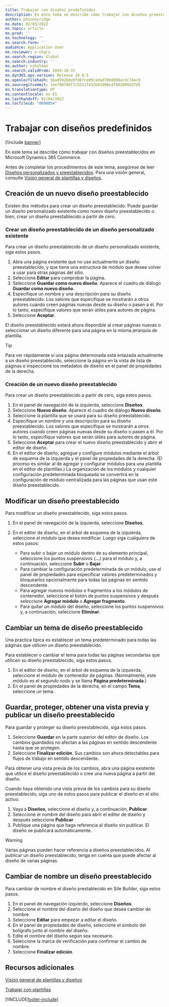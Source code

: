 ```yaml
---
title: Trabajar con diseños predefinidos
description: En este tema se describe cómo trabajar con diseños preestablecidos en Microsoft Dynamics 365 Commerce.
author: phinneyridge
ms.date: 02/03/2022
ms.topic: article
ms.prod: ''
ms.technology: ''
ms.search.form: ''
audience: Application User
ms.reviewer: v-chgri
ms.search.region: Global
ms.search.industry: ''
ms.author: niholman
ms.search.validFrom: 2019-10-31
ms.dyn365.ops.version: Release 10.0.5
ms.openlocfilehash: 56ad992b6a9fd6fce09cadad70b8098acdc74ac0
ms.sourcegitcommit: 1eef00796f7c5511f432b01800cdf8920992d7d5
ms.translationtype: HT
ms.contentlocale: es-ES
ms.lasthandoff: 02/04/2022
ms.locfileid: "8090854"
---
```

# <a name="work-with-preset-layouts"></a>Trabajar con diseños predefinidos

[!include [banner](includes/banner.md)]

En este tema se describe cómo trabajar con diseños preestablecidos en Microsoft Dynamics 365 Commerce.

Antes de completar los procedimientos de este tema, asegúrese de leer [Diseños personalizados y preestablecidos](templates-layouts-overview.md#preset-and-custom-layouts). Para una visión general, consulte [Visión general de plantillas y diseños](templates-layouts-overview.md).

## <a name="create-a-new-preset-layout"></a>Creación de un nuevo diseño preestablecido

Existen dos métodos para crear un diseño preestablecido. Puede guardar un diseño personalizado existente como nuevo diseño preestablecido o bien, crear un diseño preestablecido a partir de cero.

### <a name="create-a-preset-layout-from-an-existing-custom-layout"></a>Crear un diseño preestablecido de un diseño personalizado existente

Para crear un diseño preestablecido de un diseño personalizado existente, siga estos pasos.

1. Abra una página existente que no use actualmente un diseño preestablecido, y que tiene una estructura de módulo que desee volver a usar para otras páginas del sitio.
1. Seleccione **Editar** para comprobar la página.
1. Seleccione **Guardar como nuevo diseño**. Aparece el cuadro de diálogo **Guardar como nuevo diseño**.
1. Especifique un nombre y una descripción para su diseño preestablecido. Los valores que especifique se mostrarán a otros autores cuando creen páginas nuevas desde su diseño o pasen a él. Por lo tanto, especifique valores que serán útiles para autores de página.
1. Seleccione **Aceptar**.

El diseño preestablecido estará ahora disponible al crear páginas nuevas o seleccionar un diseño diferente para una página en la misma jerarquía de plantilla.

> [!TIP]
> Para ver rápidamente si una página determinada está enlazada actualmente a un diseño preestablecido, seleccione la página en la vista de lista de páginas e inspeccione los metadatos de diseño en el panel de propiedades de la derecha.

### <a name="create-a-new-preset-layout"></a>Creación de un nuevo diseño preestablecido

Para crear un diseño preestablecido a partir de cero, siga estos pasos.

1. En el panel de navegación de la izquierda, seleccione **Diseños**.
1. Seleccione **Nuevo diseño**. Aparece el cuadro de diálogo **Nuevo diseño**.
1. Seleccione la plantilla que se usará para su diseño preestablecido.
1. Especifique un nombre y una descripción para su diseño preestablecido. Los valores que especifique se mostrarán a otros autores cuando creen páginas nuevas desde su diseño o pasen a él. Por lo tanto, especifique valores que serán útiles para autores de página.
1. Seleccione **Aceptar** para crear el nuevo diseño preestablecido y abrir el editor de diseño.
1. En el editor de diseño, agregue y configure módulos mediante el árbol de esquema de la izquierda y el panel de propiedades de la derecha. (El proceso es similar al de agregar y configurar módulos para una plantilla en el editor de plantillas.) La organización de los módulos y cualquier configuración predeterminada bloqueada se convertirá en la configuración de módulo centralizada para las páginas que usan este diseño preestablecido.

## <a name="modify-a-preset-layout"></a>Modificar un diseño preestablecido

Para modificar un diseño preestablecido, siga estos pasos.

1. En el panel de navegación de la izquierda, seleccione **Diseños**.
1. En el editor de diseño, en el árbol de esquema de la izquierda, seleccione el módulo que desea modificar. Luego siga cualquiera de estos pasos:

    - Para subir o bajar un módulo dentro de su elemento principal, seleccione los puntos suspensivos (**...**) para el módulo y, a continuación, seleccione **Subir** o **Bajar**.
    - Para cambiar la configuración predeterminada de un módulo, use el panel de propiedades para especificar valores predeterminados y bloquearlos opcionalmente para todas las páginas en sentido descendente.
    - Para agregar nuevos módulos o fragmentos a los módulos de contenedor, seleccione el botón de puntos suspensivos y después seleccione **Agregar módulo** o **Agregar fragmento**.
    - Para quitar un módulo del diseño, seleccione los puntos suspensivos y, a continuación, seleccione **Eliminar**.

## <a name="change-a-preset-layout-theme"></a>Cambiar un tema de diseño preestablecido

Una práctica típica es establecer un tema predeterminado para todas las páginas que utilicen un diseño preestablecido.

Para establecer o cambiar el tema para todas las páginas secundarias que utilicen su diseño preestablecido, siga estos pasos.

1. En el editor de diseño, en el árbol de esquema de la izquierda, seleccione el módulo de contenedor de páginas. (Normalmente, este módulo es el segundo nodo y se llama **Página predeterminada**.)
1. En el panel de propiedades de la derecha, en el campo **Tema**, seleccione un tema.

## <a name="save-check-in-preview-and-publish-a-preset-layout"></a>Guardar, proteger, obtener una vista previa y publicar un diseño preestablecido

Para guardar y proteger su diseño preestablecido, siga estos pasos.

1. Seleccione **Guardar** en la parte superior del editor de diseño. Los cambios guardados no afectan a las páginas en sentido descendente hasta que se protegen.
1. Seleccione **Finalizar edición**. Sus cambios son ahora detectables para flujos de trabajo en sentido descendente.

Para obtener una vista previa de los cambios, abra una página existente que utilice el diseño preestablecido o cree una nueva página a partir del diseño.

Cuando haya obtenido una vista previa de los cambios para su diseño preestablecido, siga uno de estos pasos para publicar el diseño en el sitio activo:

1. Vaya a **Diseños**, seleccione el diseño y, a continuación, **Publicar**.
1. Seleccione el nombre del diseño para abrir el editor de diseño y después seleccione **Publicar**.
1. Publique una página que haga referencia al diseño sin publicar. El diseño se publicará automáticamente.

> [!WARNING]
> Varias páginas pueden hacer referencia a diseños preestablecidos. Al publicar un diseño preestablecido, tenga en cuenta que puede afectar al diseño de varias páginas.

## <a name="rename-a-preset-layout"></a>Cambiar de nombre un diseño preestablecido

Para cambiar de nombre el diseño prestablecido en Site Builder, siga estos pasos.

1. En el panel de navegación izquierdo, seleccione **Diseños**.
1. Seleccione el nombre del diseño del diseño que desea cambiar de nombre.
1. Seleccione **Editar** para empezar a editar el diseño.
1. En el panel de propiedades de diseño, seleccione el símbolo del bolígrafo junto al nombre del diseño.
1. Edite el nombre del diseño según sea necesario.
1. Seleccione la marca de verificación para confirmar el cambio de nombre.
1. Seleccione **Finalizar edición**.

## <a name="additional-resources"></a>Recursos adicionales

[Visión general de plantillas y diseños](templates-layouts-overview.md)

[Trabajar con plantillas](work-with-templates.md)


[!INCLUDE[footer-include](../includes/footer-banner.md)]
